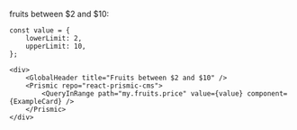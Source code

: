 fruits between $2 and $10:

    const value = {
        lowerLimit: 2,
        upperLimit: 10,
    };

    <div>
        <GlobalHeader title="Fruits between $2 and $10" />
        <Prismic repo="react-prismic-cms">
            <QueryInRange path="my.fruits.price" value={value} component={ExampleCard} />
        </Prismic>
    </div>

